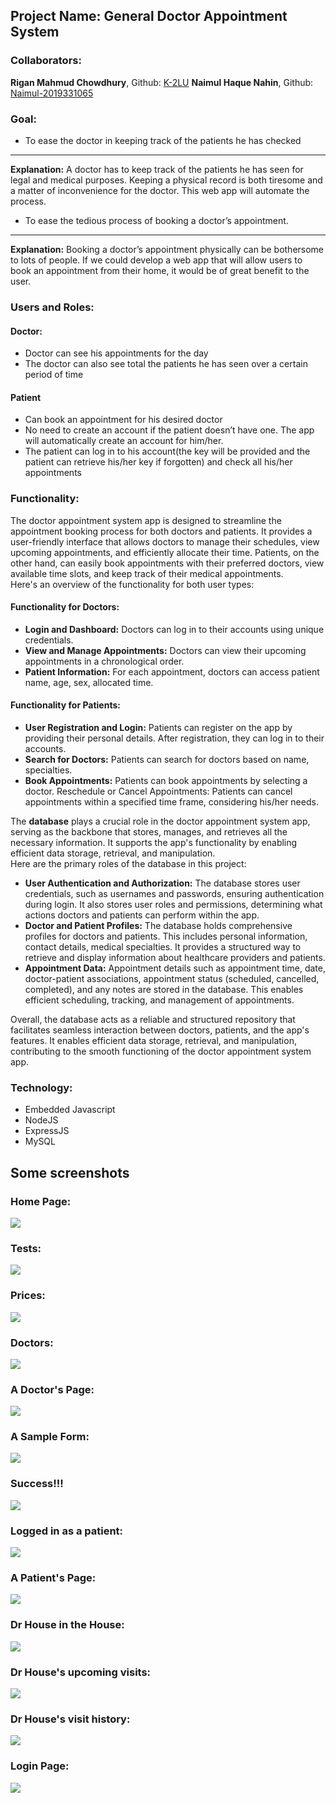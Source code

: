 ## Project Name: __General Doctor Appointment System__

### Collaborators:  
__Rigan Mahmud Chowdhury__, Github: <a href="github.com/K-2LU">K-2LU</a>
__Naimul Haque Nahin__, Github: <a href="github.com/Naimul-2019331065">Naimul-2019331065</a>


### Goal:
* To ease the doctor in keeping track of the patients he has checked   
---
__Explanation:__ A doctor has to keep track of the patients he has seen for legal and medical purposes. Keeping a physical record is both tiresome and a matter of inconvenience for the doctor. This web app will automate the process.

* To ease the tedious process of booking a doctor’s appointment.
-----     
__Explanation:__ Booking a doctor’s appointment physically can be bothersome to lots of people. If we could develop a web app that will allow users to book an appointment from their home, it would be of great benefit to the user.

### Users and Roles:
#### Doctor:
* Doctor can see his appointments for the day
* The doctor can also see total the patients he has seen over a certain period of time

#### Patient
* Can book an appointment for his desired doctor
* No need to create an account if the patient doesn’t have one. The app will automatically create an account for him/her.
* The patient can log in to his account(the key will be provided and the patient can retrieve his/her key if forgotten) and check all his/her appointments

### Functionality:
The doctor appointment system app is designed to streamline the appointment booking process for both doctors and patients. It provides a user-friendly interface that allows doctors to manage their schedules, view upcoming appointments, and efficiently allocate their time. Patients, on the other hand, can easily book appointments with their preferred doctors, view available time slots, and keep track of their medical appointments.    
Here's an overview of the functionality for both user types:

#### Functionality for Doctors:
* __Login and Dashboard:__ Doctors can log in to their accounts using unique credentials. 
* __View and Manage Appointments:__ Doctors can view their upcoming appointments in a chronological order.
* __Patient Information:__ For each appointment, doctors can access patient name, age, sex, allocated time.   

#### Functionality for Patients:
* __User Registration and Login:__ Patients can register on the app by providing their personal details. After registration, they can log in to their accounts.
* __Search for Doctors:__ Patients can search for doctors based on name, specialties.
* __Book Appointments:__ Patients can book appointments by selecting a doctor.
Reschedule or Cancel Appointments: Patients can cancel appointments within a specified time frame, considering his/her needs.   

The __database__ plays a crucial role in the doctor appointment system app, serving as the backbone that stores, manages, and retrieves all the necessary information. It supports the app's functionality by enabling efficient data storage, retrieval, and manipulation.    
Here are the primary roles of the database in this project:   

* __User Authentication and Authorization:__ The database stores user credentials, such as usernames and passwords, ensuring authentication during login. It also stores user roles and permissions, determining what actions doctors and patients can perform within the app.
* __Doctor and Patient Profiles:__ The database holds comprehensive profiles for doctors and patients. This includes personal information, contact details, medical specialties. It provides a structured way to retrieve and display information about healthcare providers and patients.
* __Appointment Data:__ Appointment details such as appointment time, date, doctor-patient associations, appointment status (scheduled, cancelled, completed), and any notes are stored in the database. This enables efficient scheduling, tracking, and management of appointments.   

Overall, the database acts as a reliable and structured repository that facilitates seamless interaction between doctors, patients, and the app's features. It enables efficient data storage, retrieval, and manipulation, contributing to the smooth functioning of the doctor appointment system app.

### Technology:
* Embedded Javascript
* NodeJS
* ExpressJS
* MySQL

## Some screenshots

### Home Page:
<img src = "./images/gh_home.jpeg">   

### Tests:
<img src = "./images/gh_test.jpeg">

### Prices:
<img src = "./images/gh_prices.jpeg">   

### Doctors:
<img src = "./images/gh_doctors.jpeg">   

### A Doctor's Page:
<img src = "./images/gh_doc.jpeg">

### A Sample Form:
<img src = "./images/gh_book.jpeg">

### Success!!!
<img src = "./images/gh_success.jpeg">

### Logged in as a patient:
<img src = "./images/gh_logged_me.jpeg">

### A Patient's Page:
<img src = "./images/gh_done.jpeg">

### Dr House in the House:
<img src = "./images/gh_house.jpeg">

### Dr House's upcoming visits:
<img src = "./images/gh_present.jpeg">

### Dr House's visit history:
<img src = "./images/gh_prev.jpeg">

### Login Page:
<img src = "./images/gh_login.jpeg">

